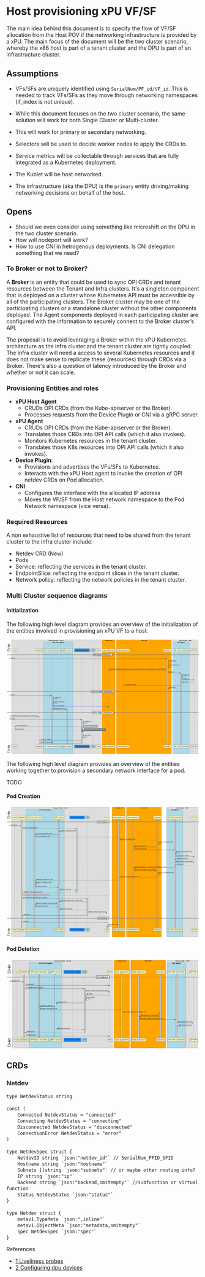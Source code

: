 # Host provisioning xPU VF/SF

The main idea behind this document is to specify the flow of VF/SF allocation from the Host POV if the networking infrastructure is provided by a xPU. The main focus of the document will be the two cluster scenario, whereby the x86 host is part of a tenant cluster and the DPU is part of an infrastructure cluster.

## Assumptions

- VFs/SFs are uniquely identified using `SerialNum/PF_id/VF_id`. This is needed to track VFs/SFs as they move through networking namespaces (if_index is not unique).

- While this document focuses on the two cluster scenario, the same solution will work for both Single Cluster or Multi-cluster.

- This will work for primary or secondary networking.

- Selectors will be used to decide worker nodes to apply the CRDs to.

- Service metrics will be collectable through services that are fully integrated as a Kubernetes deployment.

- The Kublet will be host networked.

- The infrastructure (aka the DPU) is the `primary` entity driving/making networking decisions on behalf of the host.

## Opens

- Should we even consider using something like microshift on the DPU in the two cluster scenario.
- How will nodeport will work?
- How to use CNI in hetrogenous deployments. Is CNI delegation something that we need?

### To Broker or not to Broker?

A **Broker** is an entity that could be used to sync OPI CRDs and tenant resources between the Tenant and Infra clusters. It's a singleton component that is deployed on a cluster whose Kubernetes API must be accessible by all of the participating clusters. The Broker cluster may be one of the participating clusters or a standalone cluster without the other components deployed. The Agent components deployed in each participating cluster are configured with the information to securely connect to the Broker cluster’s API.

The proposal is to avoid leveraging a Broker within the xPU Kubernetes architecture as the infra cluster and the tenant cluster are tightly coupled. The infra cluster will need a access to several Kubernetes resources and it does not make sense to replicate these (resources) through CRDs via a Broker. There's also a question of latency introduced by the Broker and whether or not it can scale.

### Provisioning Entities and roles

- **xPU Host Agent**
  - CRUDs OPI CRDs (from the Kube-apiserver or the Broker).
  - Processes requests from the Device Plugin or CNI via a gRPC server.
- **xPU Agent**
  - CRUDs OPI CRDs (from the Kube-apiserver or the Broker).
  - Translates those CRDs into OPI API calls (which it also invokes).
  - Monitors Kubernetes resources in the tenant cluster.
  - Translates those K8s resources into OPI API calls (which it also invokes).
- **Device Plugin**:
  - Provisions and advertises the VFs/SFs to Kubernetes.
  - Interacts with the xPU Host agent to invoke the creation of OPI netdev CRDs
    on Pod allocation.
- **CNI**:
  - Configures the interface with the allocated IP address
  - Moves the VF/SF from the Host network namespace to the Pod Network namespace
   (vice versa).

### Required Resources

A non exhaustive list of resources that need to be shared from the tenant cluster to the infra cluster include:

- Netdev CRD (New)
- Pods
- Service: reflecting the services in the tenant cluster.
- EndpointSlice: reflecting the endpoint slices in the tenant cluster.
- Network policy: reflecting the network policies in the tenant cluster.

### Multi Cluster sequence diagrams

#### Initialization

The following high level diagram provides an overview of the initialization of the entities involved in provisioning an xPU VF to a host.

![host-provisioning-initialization](./images/host-provisioning-xPU-VF-init.png)

The following high level diagram provides an overview of the entities working
together to provision a secondary network interface for a pod.

TODO

#### Pod Creation

![host-provisioning-pod-creation](./images/host-provisioning-xPU-VF-pod-creation.png)

#### Pod Deletion

![host-provisioning-pod-deletion](./images/host-provisioning-xPU-VF-pod-deletion.png)

## CRDs

### Netdev

```golang
type NetdevStatus string

const (
    Connected NetdevStatus = "connected"
    Connecting NetdevStatus = "connecting"
    Disconnected NetdevStatus = "disconnected"
    ConnectionError NetdevStatus = "error"
)

type NetdevSpec struct {
    NetdevID string `json:"netdev_id"` // SerialNum_PFID_SFID
    Hostname string `json:"hostname"`
    Subnets []string `json:"subnets"` // or maybe other routing info?
    IP string `json:"ip"`
    Backend string `json:"backend,omitempty"` //subfunction or virtual function
    Status NetdevStatus `json:"status"`
}

type Netdev struct {
    metav1.TypeMeta `json:",inline"`
    metav1.ObjectMeta `json:"metadata,omitempty"`
    Spec NetdevSpec `json:"spec"`
}
```

References

- [1 Liveliness probes](https://kubernetes.io/docs/tasks/configure-pod-container/configure-liveness-readiness-startup-probes/)
- [2 Configuring dpu devices](https://docs.openshift.com/container-platform/4.12/networking/hardware_networks/configuring-dpu-device.html)
